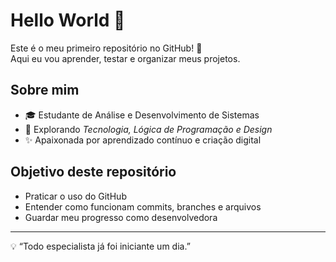 # Hello World 👋

Este é o meu primeiro repositório no GitHub! 🚀  
Aqui eu vou aprender, testar e organizar meus projetos.

## Sobre mim
- 🎓 Estudante de Análise e Desenvolvimento de Sistemas  
- 🔎 Explorando *Tecnologia, Lógica de Programação e Design*  
- ✨ Apaixonada por aprendizado contínuo e criação digital  

## Objetivo deste repositório
- Praticar o uso do GitHub  
- Entender como funcionam commits, branches e arquivos  
- Guardar meu progresso como desenvolvedora  

---

💡 “Todo especialista já foi iniciante um dia.”
